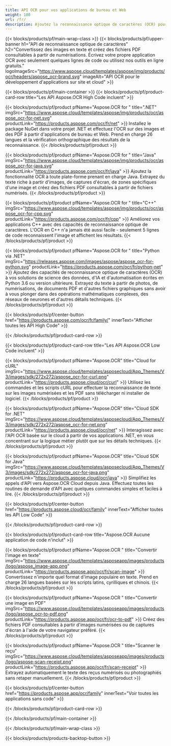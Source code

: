 ```yaml
---
title: API OCR pour vos applications de bureau et Web
weight: 100
url: /fr/
description: Ajoutez la reconnaissance optique de caractères (OCR) pour les images et les fichiers PDF à vos applications .NET, Java et C++ en moins de 10 lignes de code.
---
```


{{< blocks/products/pf/main-wrap-class >}}
{{< blocks/products/pf/upper-banner h1="API de reconnaissance optique de caractères" h2="Convertissez des images en texte et créez des fichiers PDF consultables à partir de numérisations. Écrivez votre propre application OCR avec seulement quelques lignes de code ou utilisez nos outils en ligne gratuits." logoImageSrc="https://www.aspose.cloud/templates/aspose/img/products/ocr/headers/aspose_ocr-brand.svg" imageAlt="API OCR pour le développement d&#39;applications sur site et cloud" >}}

{{< blocks/products/pf/main-container >}}
{{< blocks/products/pf/product-card-row title="Les API Aspose.OCR High Code incluent" >}}

{{< blocks/products/pf/product pfName="Aspose.OCR for " title=".NET" imgSrc="https://www.aspose.cloud/templates/aspose/img/products/ocr/aspose_ocr-for-net.svg" productLink="https://products.aspose.com/ocr/fr/net" >}}
Installez le package NuGet dans votre projet .NET et effectuez l&#39;OCR sur des images et des PDF à partir d&#39;applications de bureau et Web. Prend en charge 26 langues et la vérification orthographique des résultats de la reconnaissance.
{{< /blocks/products/pf/product >}}

{{< blocks/products/pf/product pfName="Aspose.OCR for " title="Java" imgSrc="https://www.aspose.cloud/templates/aspose/img/products/ocr/aspose_ocr-for-java.svg" productLink="https://products.aspose.com/ocr/fr/java" >}}
Ajoutez la fonctionnalité OCR à toute plate-forme prenant en charge Java. Extrayez du texte riche à partir d&#39;images, de captures d&#39;écran, de zones spécifiques d&#39;une image et créez des fichiers PDF consultables à partir de fichiers numérisés.
{{< /blocks/products/pf/product >}}

{{< blocks/products/pf/product pfName="Aspose.OCR for " title="C++" imgSrc="https://www.aspose.cloud/templates/aspose/img/products/ocr/aspose_ocr-for-cpp.svg" productLink="https://products.aspose.com/ocr/fr/cpp" >}}
Améliorez vos applications C++ avec des capacités de reconnaissance optique de caractères. L&#39;OCR en C++ n&#39;a jamais été aussi facile - seulement 5 lignes de code reconnaissent l&#39;image et affichent les résultats.
{{< /blocks/products/pf/product >}}

{{< blocks/products/pf/product pfName="Aspose.OCR for " title="Python via .NET" imgSrc="https://releases.aspose.com/images/aspose/aspose_ocr-for-python.svg" productLink="https://products.aspose.com/ocr/fr/python-net" >}}
Ajoutez des capacités de reconnaissance optique de caractères (OCR) à vos solutions de science des données, d'IA et d'automatisation écrites en Python 3.6 ou version ultérieure. Extrayez du texte à partir de photos, de numérisations, de documents PDF et d'autres fichiers graphiques sans avoir à vous plonger dans des opérations mathématiques complexes, des réseaux de neurones et d'autres détails techniques.
{{< /blocks/products/pf/product >}}

{{< blocks/products/pf/center-button href="https://products.aspose.com/ocr/fr/family/" innerText="Afficher toutes les API High Code" >}}

{{< /blocks/products/pf/product-card-row >}}

{{< blocks/products/pf/product-card-row title="Les API Aspose.OCR Low Code incluent" >}}

{{< blocks/products/pf/product pfName="Aspose.OCR" title="Cloud for cURL" imgSrc="https://www.aspose.cloud/templates/asposecloud/App_Themes/V3/images/sdk/272x272/aspose_ocr-for-curl.png" productLink="https://products.aspose.cloud/ocr/curl" >}}
Utilisez les commandes et les scripts cURL pour effectuer la reconnaissance de texte sur les images numérisées et les PDF sans télécharger ni installer de logiciel.
{{< /blocks/products/pf/product >}}

{{< blocks/products/pf/product pfName="Aspose.OCR" title="Cloud SDK for .NET" imgSrc="https://www.aspose.cloud/templates/asposecloud/App_Themes/V3/images/sdk/272x272/aspose_ocr-for-net.png" productLink="https://products.aspose.cloud/ocr/net" >}}
Interagissez avec l&#39;API OCR basée sur le cloud à partir de vos applications .NET, en vous concentrant sur la logique métier plutôt que sur les détails techniques.
{{< /blocks/products/pf/product >}}

{{< blocks/products/pf/product pfName="Aspose.OCR" title="Cloud SDK for Java" imgSrc="https://www.aspose.cloud/templates/asposecloud/App_Themes/V3/images/sdk/272x272/aspose_ocr-for-java.png" productLink="https://products.aspose.cloud/ocr/java" >}}
Simplifiez les appels d&#39;API vers Aspose.OCR Cloud depuis Java. Effectuez toutes les routines de demande d&#39;API avec quelques commandes simples et faciles à lire.
{{< /blocks/products/pf/product >}}

{{< blocks/products/pf/center-button href="https://products.aspose.cloud/ocr/family" innerText="Afficher toutes les API Low Code" >}}

{{< /blocks/products/pf/product-card-row >}}

{{< blocks/products/pf/product-card-row title="Aspose.OCR Aucune application de code n&#39;inclut" >}}

{{< blocks/products/pf/product pfName="Aspose.OCR " title="Convertir l&#39;image en texte" imgSrc="https://www.aspose.cloud/templates/asposeapp/images/products/logo/aspose_image-app.png" productLink="https://products.aspose.app/ocr/fr/scan-image" >}}
Convertissez n&#39;importe quel format d&#39;image populaire en texte. Prend en charge 26 langues basées sur les scripts latins, cyrilliques et chinois.
{{< /blocks/products/pf/product >}}

{{< blocks/products/pf/product pfName="Aspose.OCR " title="Convertir une image en PDF" imgSrc="https://www.aspose.cloud/templates/asposeapp/images/products/logo/aspose_ocr-to-pdf.png" productLink="https://products.aspose.app/ocr/fr/ocr-to-pdf" >}}
Créez des fichiers PDF consultables à partir d&#39;images numérisées ou de captures d&#39;écran à l&#39;aide de votre navigateur préféré.
{{< /blocks/products/pf/product >}}

{{< blocks/products/pf/product pfName="Aspose.OCR " title="Scanner le reçu" imgSrc="https://www.aspose.cloud/templates/asposeapp/images/products/logo/aspose-scan-receipt.png" productLink="https://products.aspose.app/ocr/fr/scan-receipt" >}}
Extrayez automatiquement le texte des reçus numérisés ou photographiés sans retaper manuellement.
{{< /blocks/products/pf/product >}}

{{< blocks/products/pf/center-button href="https://products.aspose.app/ocr/family" innerText="Voir toutes les applications sans code" >}}

{{< /blocks/products/pf/product-card-row >}}

{{< /blocks/products/pf/main-container >}}

{{< /blocks/products/pf/main-wrap-class >}}

{{< blocks/products/products-backtop-button >}}